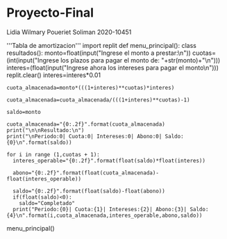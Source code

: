 # Proyecto-Final
Lidia Wilmary Poueriet Soliman 2020-10451

'''Tabla de amortizacion'''
import replit
def menu_principal():
  class resultados():
    monto=float(input("Ingrese el monto a prestar:\n"))
    cuotas=(int(input("Ingrese los plazos para pagar el monto de: "+str(monto)+"\n")))
    interes=(float(input("Ingrese ahora los intereses para pagar el monto\n")))
    replit.clear()
    interes=interes*0.01

    cuota_almacenada=monto*(((1+interes)**cuotas)*interes)

    cuota_almacenada=cuota_almacenada/(((1+interes)**cuotas)-1)

    saldo=monto
    
    cuota_almacenada="{0:.2f}".format(cuota_almacenada)
    print("\n\nResultado:\n")
    print("\nPeriodo:0| Cuota:0| Intereses:0| Abono:0| Saldo:{0}\n".format(saldo))

    for i in range (1,cuotas + 1):
      interes_operable="{0:.2f}".format(float(saldo)*float(interes))

      abono="{0:.2f}".format(float(cuota_almacenada)-float(interes_operable))

      saldo="{0:.2f}".format(float(saldo)-float(abono))
      if(float(saldo)<0):
        saldo="Completado"
      print("Periodo:{0}| Cuota:{1}| Intereses:{2}| Abono:{3}| Saldo:{4}\n".format(i,cuota_almacenada,interes_operable,abono,saldo))
menu_principal()

